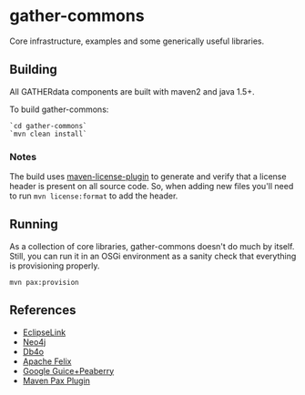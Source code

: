 gather-commons
==============
Core infrastructure, examples and some generically useful libraries.

Building
--------
All GATHERdata components are built with maven2 and java 1.5+. 

To build gather-commons:

    `cd gather-commons`   
    `mvn clean install`

### Notes

The build uses [maven-license-plugin][1] to generate and verify
that a license header is present on all source code. So, when
adding new files you'll need to run `mvn license:format` to
add the header.


Running
-------
As a collection of core libraries, gather-commons doesn't
do much by itself. Still, you can run it in an OSGi environment
as a sanity check that everything is provisioning properly.

`mvn pax:provision`

References
----------

* [EclipseLink](http://www.eclipse.org/eclipselink/)
* [Neo4j](http://neo4j.org/)
* [Db4o](http://www.db4o.com/)
* [Apache Felix](http://felix.apache.org)
* [Google Guice+Peaberry](http://code.google.com/p/peaberry/)
* [Maven Pax Plugin](http://www.ops4j.org/projects/pax/construct/maven-pax-plugin/)

[1]: http://code.google.com/p/maven-license-plugin/wiki/Configuration "Maven License Plugin"
